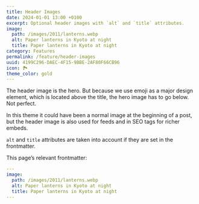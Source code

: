 ```yaml
---
title: Header Images
date: 2024-01-01 13:00 +0100
excerpt: Optional header images with `alt` and `title` attributes.
image:
  path: /images/2011/lanterns.webp
  alt: Paper lanterns in Kyoto at night
  title: Paper lanterns in Kyoto at night
category: Features
permalink: /feature/header-images
uuid: 4199C296-DAEC-4F15-9BBE-2AF80F66CB96
icon: 🏞️
theme_color: gold
---
```

The header image is the hero. But because we use emoji as a major design element, which is located above the title, the hero image has to go below. Not perfect.

In this theme it could have been a normal image at the beginning of a post, but the header image is also used for feeds and in SEO tags for richer embeds.

`alt` and `title` attributes are taken into account if they are set in the frontmatter.

This page’s relevant frontmatter:

```yaml
---
image:
  path: /images/2011/lanterns.webp
  alt: Paper lanterns in Kyoto at night
  title: Paper lanterns in Kyoto at night
---
```
